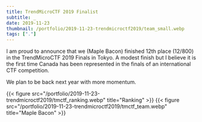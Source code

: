 ```yaml
---
title: TrendMicroCTF 2019 Finalist
subtitle: _
date: 2019-11-23
thumbnail: /portfolio/2019-11-23-trendmicroctf2019/team_small.webp
tags: ["."]
---
```


I am proud to announce that we (Maple Bacon) finished 12th place (12/800) in the TrendMicroCTF 2019 Finals in Tokyo. A modest finish but I believe it is the first time Canada has been represented in the finals of an international CTF competition.

We plan to be back next year with more momentum.

{{< figure src="/portfolio/2019-11-23-trendmicroctf2019/tmctf_ranking.webp" title="Ranking" >}}
{{< figure src="/portfolio/2019-11-23-trendmicroctf2019/tmctf_team.webp" title="Maple Bacon" >}}